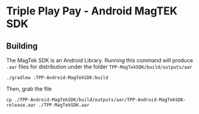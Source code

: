 # Triple Play Pay - Android MagTEK SDK

## Building
The MagTek SDK is an Android Library. Running this command will produce `.aar` files for distribution under the folder `TPP-MagTekSDK/build/outputs/aar`
```
./gradlew :TPP-Android-MagTekSDK:build
```
Then, grab the file
```
cp ./TPP-Android-MagTekSDK/build/outputs/aar/TPP-Android-MagTekSDK-release.aar ./TPP-MagTekSDK.aar
```
